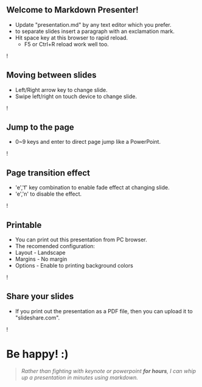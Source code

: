 ## Welcome to **Markdown Presenter**!

- Update "presentation.md" by any text editor which you prefer.
 - to separate slides insert a paragraph with an exclamation mark.
- Hit space key at this browser to rapid reload.
  - F5 or Ctrl+R reload work well too.

!

## Moving between slides

- Left/Right arrow key to change slide.
- Swipe left/right on touch device to change slide.

!

## Jump to the page
- 0~9 keys and enter to direct page jump like a PowerPoint.

!

## Page transition effect

- 'e','f' key combination to enable fade effect at changing slide.
- 'e','n' to disable the effect.

!

## Printable

- You can print out this presentation from PC browser.
- The recomended configuration:
 - Layout - Landscape
 - Margins - No margin
 - Options - Enable to printing background colors

!

## Share your slides

- If you print out the presentation as a PDF file, then you can upload it to "slideshare.com".

!

# Be happy! :)

> _Rather than fighting with keynote or powerpoint **for hours**, I can whip up a presentation in minutes using markdown._